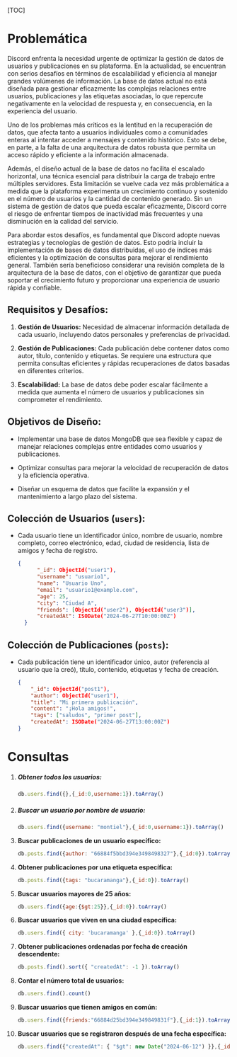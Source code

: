 [TOC]
# Problemática

Discord enfrenta la necesidad urgente de optimizar la gestión de datos de usuarios y publicaciones en su plataforma. En la actualidad, se encuentran con serios desafíos en términos de escalabilidad y eficiencia al manejar grandes volúmenes de información. La base de datos actual no está diseñada para gestionar eficazmente las complejas relaciones entre usuarios, publicaciones y las etiquetas asociadas, lo que repercute negativamente en la velocidad de respuesta y, en consecuencia, en la experiencia del usuario.

Uno de los problemas más críticos es la lentitud en la recuperación de datos, que afecta tanto a usuarios individuales como a comunidades enteras al intentar acceder a mensajes y contenido histórico. Esto se debe, en parte, a la falta de una arquitectura de datos robusta que permita un acceso rápido y eficiente a la información almacenada.

Además, el diseño actual de la base de datos no facilita el escalado horizontal, una técnica esencial para distribuir la carga de trabajo entre múltiples servidores. Esta limitación se vuelve cada vez más problemática a medida que la plataforma experimenta un crecimiento continuo y sostenido en el número de usuarios y la cantidad de contenido generado. Sin un sistema de gestión de datos que pueda escalar eficazmente, Discord corre el riesgo de enfrentar tiempos de inactividad más frecuentes y una disminución en la calidad del servicio.

Para abordar estos desafíos, es fundamental que Discord adopte nuevas estrategias y tecnologías de gestión de datos. Esto podría incluir la implementación de bases de datos distribuidas, el uso de índices más eficientes y la optimización de consultas para mejorar el rendimiento general. También sería beneficioso considerar una revisión completa de la arquitectura de la base de datos, con el objetivo de garantizar que pueda soportar el crecimiento futuro y proporcionar una experiencia de usuario rápida y confiable.



## **Requisitos y Desafíos:**

1. **Gestión de Usuarios:** Necesidad de almacenar información detallada de cada usuario, incluyendo datos personales y preferencias de privacidad.

2. **Gestión de Publicaciones:** Cada publicación debe contener datos como autor, título, contenido y etiquetas. Se requiere una estructura que permita consultas eficientes y rápidas recuperaciones de datos basadas en diferentes criterios.

3. **Escalabilidad:** La base de datos debe poder escalar fácilmente a medida que aumenta el número de usuarios y publicaciones sin comprometer el rendimiento.

   


## **Objetivos de Diseño:**

- Implementar una base de datos MongoDB que sea flexible y capaz de manejar relaciones complejas entre entidades como usuarios y publicaciones.

- Optimizar consultas para mejorar la velocidad de recuperación de datos y la eficiencia operativa.

- Diseñar un esquema de datos que facilite la expansión y el mantenimiento a largo plazo del sistema.

  

## **Colección de Usuarios (`users`):**

- Cada usuario tiene un identificador único, nombre de usuario, nombre completo, correo electrónico, edad, ciudad de residencia, lista de amigos y fecha de registro.

  ```json
  {
        "_id": ObjectId("user1"),
        "username": "usuario1",
        "name": "Usuario Uno",
        "email": "usuario1@example.com",
        "age": 25,
        "city": "Ciudad A",
        "friends": [ObjectId("user2"), ObjectId("user3")],
        "createdAt": ISODate("2024-06-27T10:00:00Z")
    }
  ```

## **Colección de Publicaciones (`posts`):**

- Cada publicación tiene un identificador único, autor (referencia al usuario que la creó), título, contenido, etiquetas y fecha de creación.

  ```json
  {
      "_id": ObjectId("post1"),
      "author": ObjectId("user1"),
      "title": "Mi primera publicación",
      "content": "¡Hola amigos!",
      "tags": ["saludos", "primer post"],
      "createdAt": ISODate("2024-06-27T13:00:00Z")
  }
  ```



# Consultas

1. ##### **Obtener todos los usuarios:**

   ```javascript
   db.users.find({},{_id:0,username:1}).toArray()
   ```

2. ##### **Buscar un usuario por nombre de usuario:**

   ```javascript
   db.users.find({username: "montiel"},{_id:0,username:1}).toArray()
   ```

3. **Buscar publicaciones de un usuario específico:**

   ```javascript
   db.posts.find({author: "66884f5bbd394e3498498327"},{_id:0}).toArray()
   ```

4. **Obtener publicaciones por una etiqueta específica:**

   ```javascript
   db.posts.find({tags: "bucaramanga"},{_id:0}).toArray()
   ```

5. **Buscar usuarios mayores de 25 años:**

   ```javascript
   db.users.find({age:{$gt:25}},{_id:0}).toArray()
   ```

6. **Buscar usuarios que viven en una ciudad específica:**

   ```javascript
   db.users.find({ city: 'bucaramanga' },{_id:0}).toArray()
   ```

7. **Obtener publicaciones ordenadas por fecha de creación descendente:**

   ```javascript
   db.posts.find().sort({ "createdAt": -1 }).toArray()
   ```

8. **Contar el número total de usuarios:**

   ```javascript
   db.users.find().count()
   ```

9. **Buscar usuarios que tienen amigos en común:**

   ```javascript
   db.users.find({friends:"66884d25bd394e349849831f"},{_id:1}).toArray()
   ```

10. **Buscar usuarios que se registraron después de una fecha específica:**

    ```javascript
    db.users.find({"createdAt": { "$gt": new Date("2024-06-12") }},{_id:0}).toArray()
    
    ```

